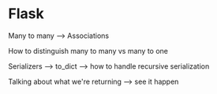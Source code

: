 # Flask

Many to many --> Associations

How to distinguish many to many vs many to one

Serializers --> to_dict
    --> how to handle recursive serialization

Talking about what we're returning --> see it happen